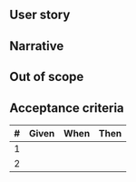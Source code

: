 ## User story
<!-- Descirbe the actions the main stakeholder should be able to take -->
<!-- eg: As a user with a CSU Office 365 account, I want to be able to use it to login. -->

## Narrative
<!-- The typical flow of the story on the application -->
<!-- eg: As an administrator of the system it should be possible for me to add my Microsoft organization credentials to the system in order to allow SSO functionality for users in said organization. -->

## Out of scope
<!-- The portion of this story that does not fall under the responsibility of the application -->

<!-- eg: Entering the organization credentials into the system. -->

## Acceptance criteria
<!-- A list of things that must be achieved to fulfill this story -->

|#     |Given     |When     |Then|
|---|---|---|---|
|1     |     |     | |
|2     |     |     | |
